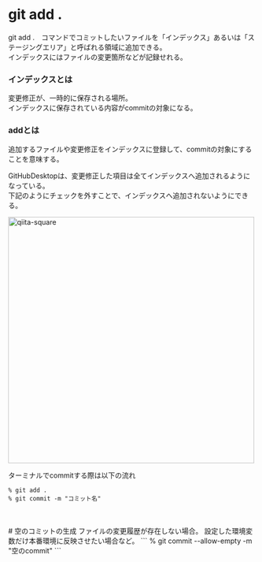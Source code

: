 # git add .
git add .　コマンドでコミットしたいファイルを「インデックス」あるいは「ステージングエリア」と呼ばれる領域に追加できる。  
インデックスにはファイルの変更箇所などが記録せれる。  

### インデックスとは
変更修正が、一時的に保存される場所。  
インデックスに保存されている内容がcommitの対象になる。  

### addとは
追加するファイルや変更修正をインデックスに登録して、commitの対象にすることを意味する。  

GitHubDesktopは、変更修正した項目は全てインデックスへ追加されるようになっている。  
下記のようにチェックを外すことで、インデックスへ追加されないようにできる。
  
  
<img width="500" alt="qiita-square" src="https://i.gyazo.com/0e84ceba3d5276e3ba7964cf17c8aeb0.png"> 
  
  
  
ターミナルでcommitする際は以下の流れ
```
% git add .
% git commit -m "コミット名"
``` 
<br>
<br>  
# 空のコミットの生成
ファイルの変更履歴が存在しない場合。  
設定した環境変数だけ本番環境に反映させたい場合など。
```
% git commit --allow-empty -m "空のcommit"
```
